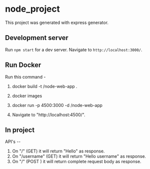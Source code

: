 # node_project

This project was generated with express generator.

## Development server

Run `npm start` for a dev server. Navigate to `http://localhost:3000/`.

## Run Docker

Run this command - 

 <!-- Run this command to build the Docker image. The -t flag lets you tag your image so it's easier to find later using the docker images command:    -->
1. docker build -t <your username>/node-web-app .

<!-- Your image will now be listed by Docker: -->
2. docker images

<!-- Running your image with -d runs the container in detached mode, leaving the container running in the background. The -p flag redirects a public port to a private port inside the container. Run the image you previously built: -->

3. docker run -p 4500:3000 -d <your username>/node-web-app

4. Navigate to "http://localhost:4500/".

## In project

API's -- 

1. On "/" (GET)  it will return "Hello" as response. 
2. On "/username" (GET) it will return "Hello username" as response. 
3. On "/"  (POST ) it will return complete request body as response.